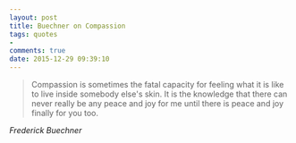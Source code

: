 ```yaml
---
layout: post
title: Buechner on Compassion
tags: quotes
- 
comments: true
date: 2015-12-29 09:39:10
---
```


<blockquote class="big">Compassion is sometimes the fatal capacity for feeling what it is like to live inside somebody else's skin. It is the knowledge that there can never really be any peace and joy for me until there is peace and joy finally for you too.</blockquote>

<cite class="big">Frederick Buechner</cite>



